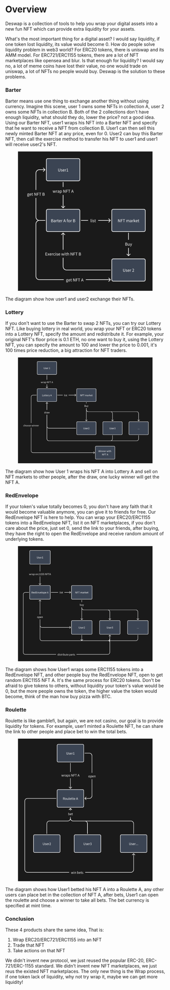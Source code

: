 # Overview

Deswap is a collection of tools to help you wrap your digital assets into a new fun NFT which can provide extra liquidity for your assets.

What's the most important thing for a digital asset? I would say liquidity, if one token lost liquidity, its value would become 0. How do people solve liquidity problem in web3 world? For ERC20 tokens, there is uniswap and its AMM model. For ERC721/ERC1155 tokens, there are a lot of NFT marketplaces like opensea and blur. Is that enough for liquidity? I would say no, a lot of meme coins have lost their value, no one would trade on uniswap, a lot of NFTs no people would buy. Deswap is the solution to these problems.

### Barter

Barter means use one thing to exchange another thing without using currency. Imagine this scene, user 1 owns some NFTs in collection A, user 2 owns some NFTs in collection B. Both of the 2 collections don't have enough liquidity, what should they do, lower the price? not a good idea. Using our Barter NFT, user1 wraps his NFT into a Barter NFT and specify that he want to receive a NFT from collection B. User1 can then sell this newly minted Barter NFT at any price, even for 0. User2 can buy this Barter NFT, then call the exercise method to transfer his NFT to user1 and user1 will receive user2's NFT.&#x20;

<figure><img src=".gitbook/assets/image (36).png" alt=""><figcaption></figcaption></figure>

The diagram show how user1 and user2 exchange their NFTs.

### Lottery

If you don't want to use the Barter to swap 2 NFTs, you can try our Lottery NFT. Like buying lottery in real world, you wrap your NFT or ERC20 tokens into a Lottery NFT, specify the amount and redistribute it. For example, your original NFT's floor price is 0.1 ETH, no one want to buy it, using the Lottery NFT, you can specify the amount to 100 and lower the price to 0.001,  it's 100 times price reduction, a big attraction for NFT traders.

<figure><img src=".gitbook/assets/image (38).png" alt=""><figcaption></figcaption></figure>

The diagram show how User 1 wraps his NFT A into Lottery A and sell on NFT markets to other people, after the draw, one lucky winner will get the NFT A.

### RedEnvelope

If your token's value totally becomes 0, you don't have any faith that it would become valuable anymore, you can give it to friends  for free. Our RedEnvelope NFT is here to help. You can wrap your ERC20/ERC1155 tokens into a RedEnvelope NFT, list it on NFT marketplaces, if you don't care about the price, just set 0, send the link to your friends, after buying, they have the right to open the RedEnvelope and receive random amount of underlying tokens.

<figure><img src=".gitbook/assets/image (39).png" alt=""><figcaption></figcaption></figure>

The diagram shows how User1 wraps some ERC1155 tokens into a RedEnvelope NFT, and other people buy the RedEnvelope NFT, open to get random ERC1155 NFT A. It's the same process for ERC20 tokens. Don't be afraid to give tokens to others, without liquidity your token's value would be 0, but the more people owns the token, the higher value the token would become, think of the man how buy pizza with BTC.

### Roulette

Roulette is like gamblefi, but again, we are not casino, our goal is to provide liquidity for tokens. For example, user1 minted a Roulette NFT, he can share the link to other people and place bet to win the total bets.

<figure><img src=".gitbook/assets/image (40).png" alt=""><figcaption></figcaption></figure>

The diagram shows how User1 betted his NFT A into a Roulette A, any other users can place bet in the collection of NFT A, after bets, User1 can open the roulette and choose a winner to take all bets. The bet currency is specified at mint time.

&#x20;

### Conclusion

These 4 products share the same idea, That is:

1. Wrap ERC20/ERC721/ERC1155 into an NFT
2. Trade that NFT
3. Take actions on that NFT

We didn't invent new protocol, we just reused the popular ERC-20, ERC-721/ERC-1155 standard.  We didn't invent new NFT marketplaces, we just reus the existed NFT marketplaces. The only new thing is the Wrap process, if one token lack of liquidity, why not try wrap it, maybe we can get more liquidity!
